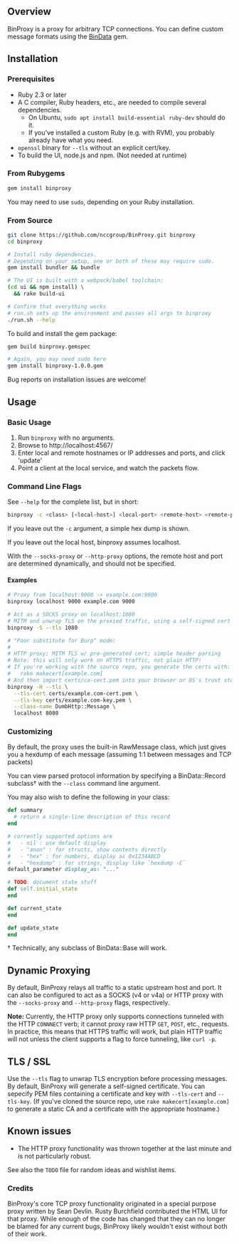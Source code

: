 ## Overview

BinProxy is a proxy for arbitrary TCP connections.  You can define custom message
formats using the [BinData] gem.

[BinData]: https://github.com/dmendel/bindata/wiki

## Installation

### Prerequisites

* Ruby 2.3 or later
* A C compiler, Ruby headers, etc., are needed to compile several
  dependencies.
  * On Ubuntu, `sudo apt install build-essential ruby-dev` should do it.
  * If you've installed a custom Ruby (e.g. with RVM), you probably already
    have what you need.
* `openssl` binary for `--tls` without an explicit cert/key.
* To build the UI, node.js and npm.  (Not needed at runtime)

### From Rubygems

~~~bash
gem install binproxy
~~~

You may need to use `sudo`, depending on your Ruby installation.

### From Source

~~~sh
git clone https://github.com/nccgroup/BinProxy.git binproxy
cd binproxy

# Install ruby dependencies.
# Depending on your setup, one or both of these may require sudo.
gem install bundler && bundle

# The UI is built with a webpack/babel toolchain:
(cd ui && npm install) \
  && rake build-ui

# Confirm that everything works
# run.sh sets up the environment and passes all args to binproxy
./run.sh --help
~~~

To build and install the gem package:

~~~sh
gem build binproxy.gemspec

# Again, you may need sudo here
gem install binproxy-1.0.0.gem
~~~

Bug reports on installation issues are welcome!

## Usage

### Basic Usage

1. Run `binproxy` with no arguments.
2. Browse to http://localhost:4567/
3. Enter local and remote hostnames or IP addresses and ports, and click
   'update'
4. Point a client at the local service, and watch the packets flow.

### Command Line Flags

See `--help` for the complete list, but in short:

~~~sh
binproxy -c <class> [<local-host>] <local-port> <remote-host> <remote-port>
~~~

If you leave out the `-c` argument, a simple hex dump is shown.

If you leave out the local host, binproxy assumes localhost.

With the `--socks-proxy` or `--http-proxy` options, the remote host and port
are determined dynamically, and should not be specified.

#### Examples

~~~sh
# Proxy from localhost:9000 -> example.com:9000
binproxy localhost 9000 example.com 9000

# Act as a SOCKS proxy on localhost:1080
# MITM and unwrap TLS on the proxied traffic, using a self-signed cert and key
binproxy -S --tls 1080

# "Poor substitute for Burp" mode:
#
# HTTP proxy; MITM TLS w/ pre-generated cert; simple header parsing
# Note: this will only work on HTTPS traffic, not plain HTTP!
# If you're working with the source repo, you generate the certs with:
#   rake makecert[example.com]
# And then import certs/ca-cert.pem into your browser or OS's trust store.
binproxy -H --tls \
  --tls-cert certs/example.com-cert.pem \
  --tls-key certs/example.com-key.pem \
  --class-name DumbHttp::Message \
  localhost 8080
~~~

### Customizing

By default, the proxy uses the built-in RawMessage class, which just gives
you a hexdump of each message (assuming 1:1 between messages and TCP packets)

You can view parsed protocol information by specifying a BinData::Record
subclass† with the `--class` command line argument.

You may also wish to define the following in your class:

~~~ruby
def summary
  # return a single-line description of this record
end

# currently supported options are
#   - nil : use default display
#   - "anon" : for structs, show contents directly
#   - "hex" : for numbers, display as 0x1234ABCD
#   - "hexdump" : for strings, display like `hexdump -C`
default_parameter display_as: "..."

# TODO: document state stuff
def self.initial_state
end

def current_state
end

def update_state
end
~~~

† Technically, any subclass of BinData::Base will work.

## Dynamic Proxying

By default, BinProxy relays all traffic to a static upstream host and port.
It can also be configured to act as a SOCKS (v4 or v4a) or HTTP proxy with
the `--socks-proxy` and `--http-proxy` flags, respectively.

**Note:** Currently, the HTTP proxy only supports connections tunneled with
the HTTP `CONNNECT` verb; it cannot proxy raw HTTP `GET`, `POST`, etc.,
requests.  In practice, this means that HTTPS traffic will work, but plain
HTTP traffic will not unless the client supports a flag to force tunneling,
like `curl -p`.

## TLS / SSL

Use the `--tls` flag to unwrap TLS encryption before processing messages.  By
default, BinProxy will generate a self-signed certificate.  You can sepecify
PEM files containing a certificate and key with `--tls-cert` and `--tls-key`.
(If you've cloned the source repo, use `rake makecert[example.com]` to
generate a static CA and a certificate with the appropriate hostname.)

## Known issues

- The HTTP proxy functionality was thrown together at the last minute and is
  not particularly robust.

See also the `TODO` file for random ideas and wishlist items.

### Credits

BinProxy's core TCP proxy functionality originated in a special purpose proxy
written by Sean Devlin.  Rusty Burchfield contributed the HTML UI for that
proxy.  While enough of the code has changed that they can no longer be
blamed for any current bugs, BinProxy likely wouldn't exist without both of
their work.
